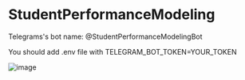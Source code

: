 # StudentPerformanceModeling

Telegrams's bot name: @StudentPerformanceModelingBot

You should add .env file with TELEGRAM_BOT_TOKEN=YOUR_TOKEN

![image](https://github.com/user-attachments/assets/c2d93985-883b-4e58-94f7-a8bb1876832c)

